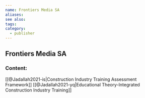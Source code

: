 ```yaml
---
name: Frontiers Media SA
aliases:
see also:
tags:
category:
  - publisher
---
```


## Frontiers Media SA

### Content:
[[@Jadallah2021-is|Construction Industry Training Assessment Framework]]
[[@Jadallah2021-yq|Educational Theory-Integrated Construction Industry Training]]